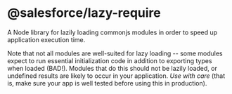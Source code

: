# @salesforce/lazy-require

A Node library for lazily loading commonjs modules in order to speed up application execution time.

Note that not all modules are well-suited for lazy loading -- some modules expect to run essential initialization code in addition to exporting types when loaded (BAD!). Modules that do this should not be lazily loaded, or undefined results are likely to occur in your application. _Use with care_ (that is, make sure your app is well tested before using this in production).
